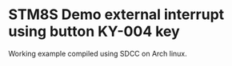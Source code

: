 # STM8S Demo external interrupt using button KY-004 key 

Working example compiled using SDCC on Arch linux.
